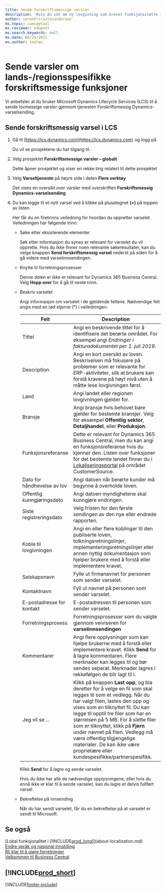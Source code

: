 ```yaml
---
title: Sende forskriftsmessige varsler
description: 'Hvis du vet om ny lovgivning som krever funksjonsstøtte i Business Central, kan du følge denne veiledningen for å sende et forskriftsmessig varsel til produktteamet.'
author: sorenfriisalexandersen
ms.topic: conceptual
ms.reviewer: edupont
ms.search.keywords: null
ms.date: 06/25/2021
ms.author: soalex
---
```

# <a name="submit-alerts-about-countryregion-specific-regulatory-features" />Sende varsler om lands-/regionsspesifikke forskriftsmessige funksjoner

Vi anbefaler at du bruker Microsoft Dynamics Lifecycle Services (LCS) til å sende lovmessige varsler gjennom tjenesten Forskriftsmessig Dynamics-varselsending.  

## <a name="to-submit-a-regulatory-alert-in-lcs" />Sende forskriftsmessig varsel i LCS

1. Gå til [https://lcs.dynamics.com](https://lcs.dynamics.com) og logg på  

    Du vil se prosjektene du har tilgang til.

2. Velg prosjektet **Forskriftsmessige varsler – globalt**

    Dette åpner prosjektet og viser en rekke ting relatert til dette prosjektet

3. Velg **Varseltjeneste** på høyre side i delen **Flere verktøy**

    Det vises en oversikt over varsler med overskriften **Forskriftsmessig Dynamics-varselsending**

4. Du kan legge til et nytt varsel ved å klikke på plusstegnet **(+)** på toppen av listen

    Her får du en firetrinns veiledning for hvordan du oppretter varselet. Veiledningen har følgende trinn:
    - Søke etter eksisterende elementer

        Søk etter informasjon du synes er relevant for varselet du vil opprette. Hvis du ikke finner noen relevante søkeresultater, kan du velge knappen **Send forskriftsmessig varsel** nederst på siden for å gå videre med varselinnsendingen.
    - Knytte til forretningsprosesser

        Denne delen er ikke er relevant for Dynamics 365 Business Central. Velg **Hopp over** for å gå til neste trinn.
    - Beskriv varselet

        Angi informasjon om varselet i de gjeldende feltene. Nødvendige felt angis med en rød stjerne (\*) i veiledningen.

        |Felt        |Description                               |
        |-------------|------------------------------------------|
        |Tittel  | Angi en beskrivende tittel for å identifisere det berørte området. For eksempel angi *Endringer i fakturadokumentet per 1. juli 2019*. |
        |Description  | Angi en kort oversikt av loven. Beskrivelsen må fokusere på problemer som er relevante for ERP-aktiviteter, slik at brukere kan forstå kravene på høyt nivå uten å måtte lese lovgivningen først.|
        |Land  | Angi landet eller regionen lovgivningen gjelder for.|
        |Bransje| Angi bransje hvis behovet bare gjelder for bestemte bransjer. Velg for eksempel **Offentlig sektor**, **Detaljhandel**, eller **Produksjon**.|
        |Funksjonsreferanse  | Dette er relevant for Dynamics 365 Business Central, men du kan angi en funksjonsreferanse hvis du kjenner den. Listen over funksjoner for det bestemte landet finner du i [Lokaliseringsportal](/dynamics/s-e/) på området CustomerSource. |
        |Dato for håndhevelse av lov  | Angi datoen når berørte kunder må begynne å overholde loven.|
        |Offentlig kunngjøringsdato  | Angi datoen myndighetene skal kunngjøre endringen.|
        |Siste registreringsdato  | Velg fristen for den første sendingen av den nye eller endrede rapporten.|
        |Koble til lovgivningen  | Angi én eller flere koblinger til den publiserte loven, tolkningsretningslinjer, implementeringsretningslinjer eller annen nyttig dokumentasjon som hjelper brukere med å forstå eller implementere kravet.|
        |Selskapsnavn  | Fylle ut firmanavnet for personen som sender varselet.|
        |Kontaktnavn  | Fyll ut navnet på personen som sender varselet. |
        |E-postadresse for kontakt  | E-postadressen til personen som sender varselet.|
        |Forretningsprosess  | Forretningsprosesser som du valgte gjennom veiviseren for **varselinnsendingen**|
        |Kommentarer  | Angi flere opplysninger som kan hjelpe brukerne med å forstå eller implementere kravet. Klikk **Send** for å lagre kommentaren. Flere merknader kan legges til og bør sendes separat. Merknader lagres i rekkefølgen de blir lagt til i. |
        |Jeg vil se ...  | Klikk på knappen **Last opp**, og bla deretter for å velge en fil som skal legges til som et vedlegg. Når du har valgt filen, lastes den opp og vises som en tilknyttet fil. Du kan legge til opptil tre filer som har en størrelsen på 5 MB. For å slette filer som er tilknyttet, klikk på **Fjern** under navnet på filen. Vedlegg må være offentlig tilgjengelige materialer. De kan ikke være proprietære eller kundespesifikke/partnerspesifikk.|

        Klikk **Send** for å lagre og sende varselet.

        Hvis du ikke har alle de nødvendige opplysningene, eller hvis du ennå ikke er klar til å sende varselet, kan du lagre et delvis fullført varsel.

    - Bekreftelse på innsending

      Når du har sendt varselet, får du en bekreftelse på at varselet er sendt til Microsoft.

## <a name="see-also" />Se også

[Lokal funksjonalitet i [!INCLUDE[prod_long](includes/prod_long.md)]](about-localization.md)  
[Endre språk og nasjonal innstilling](about-locale-language.md)  
[Bli klar til å gjøre forretninger](ui-get-ready-business.md)  
[Velkommen til Business Central](welcome.md)  

## <a name="includeprodshortincludesfreetrialmdmd" />[!INCLUDE[prod_short](includes/free_trial_md.md)]


[!INCLUDE[footer-include](includes/footer-banner.md)]
